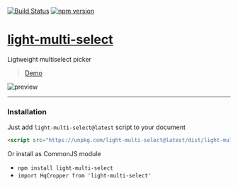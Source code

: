 [![Build Status](https://travis-ci.org/isalikov/light-multi-select.svg?branch=main)](https://travis-ci.org/isalikov/light-multi-select)
[![npm version](https://badge.fury.io/js/light-multi-select.svg)](https://badge.fury.io/js/light-multi-select)


# [light-multi-select](https://isalikov.github.io/light-multi-select)

Ligtweight multiselect picker

> [Demo](https://isalikov.github.io/light-multi-select)

![preview](https://github.com/isalikov/light-multi-select/blob/main/images/preview.gif?raw=true)

---

### Installation
Just add `light-multi-select@latest` script to your document
```html
<script src="https://unpkg.com/light-multi-select@latest/dist/light-multi-select.js"></script>
```

Or install as CommonJS module
- `npm install light-multi-select`
- `import HqCropper from 'light-multi-select'`
